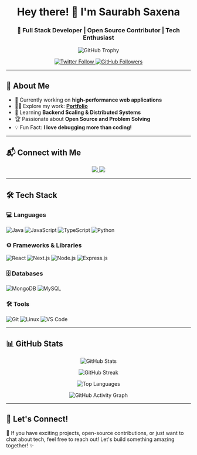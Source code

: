 ## <h1 align="center">Hey there! 👋 I'm Saurabh Saxena</h1>
<h3 align="center">🚀 Full Stack Developer | Open Source Contributor | Tech Enthusiast</h3>

<p align="center">
  <img src="https://github-profile-trophy.vercel.app/?username=saurabhsaxena81&theme=onedark&no-frame=true&row=1&column=6" alt="GitHub Trophy" />
</p>

<p align="center">
  <a href="https://twitter.com/saurabhsax23072" target="_blank">
    <img src="https://img.shields.io/twitter/follow/saurabhsax23072?logo=twitter&style=for-the-badge" alt="Twitter Follow" />
  </a>
  <a href="https://github.com/saurabhsaxena81" target="_blank">
    <img src="https://img.shields.io/github/followers/saurabhsaxena81?logo=github&style=for-the-badge" alt="GitHub Followers" />
  </a>
</p>

---

## 🚀 About Me

- 🔭 Currently working on **high-performance web applications**
- 👨‍💻 Explore my work: **[Portfolio](https://saurabhsaxena.vercel.app)**
- 🌱 Learning **Backend Scaling & Distributed Systems**
- 🏆 Passionate about **Open Source and Problem Solving**
- 💡 Fun Fact: **I love debugging more than coding!**

---

## 📬 Connect with Me

<p align="center">
  <a href="https://twitter.com/saurabhsax23072" target="_blank">
    <img src="https://img.shields.io/badge/Twitter-%231DA1F2.svg?&style=for-the-badge&logo=twitter&logoColor=white" />
  </a>
  <a href="https://linkedin.com/in/saurabhsaxena83540" target="_blank">
    <img src="https://img.shields.io/badge/LinkedIn-%230A66C2.svg?&style=for-the-badge&logo=linkedin&logoColor=white" />
  </a>
</p>

---

## 🛠 Tech Stack

### 💻 Languages
![Java](https://img.shields.io/badge/Java-%23ED8B00.svg?style=for-the-badge&logo=java&logoColor=white)
![JavaScript](https://img.shields.io/badge/JavaScript-%23F7DF1E.svg?style=for-the-badge&logo=javascript&logoColor=black)
![TypeScript](https://img.shields.io/badge/TypeScript-%23007ACC.svg?style=for-the-badge&logo=typescript&logoColor=white)
![Python](https://img.shields.io/badge/Python-%233776AB.svg?style=for-the-badge&logo=python&logoColor=white)

### ⚙️ Frameworks & Libraries
![React](https://img.shields.io/badge/React-%2361DAFB.svg?style=for-the-badge&logo=react&logoColor=black)
![Next.js](https://img.shields.io/badge/Next.js-%23000000.svg?style=for-the-badge&logo=next.js&logoColor=white)
![Node.js](https://img.shields.io/badge/Node.js-%2343853D.svg?style=for-the-badge&logo=node.js&logoColor=white)
![Express.js](https://img.shields.io/badge/Express.js-%23000000.svg?style=for-the-badge&logo=express&logoColor=white)

### 🗄️ Databases
![MongoDB](https://img.shields.io/badge/MongoDB-%2347A248.svg?style=for-the-badge&logo=mongodb&logoColor=white)
![MySQL](https://img.shields.io/badge/MySQL-%2300f.svg?style=for-the-badge&logo=mysql&logoColor=white)

### 🛠 Tools
![Git](https://img.shields.io/badge/Git-%23F05032.svg?style=for-the-badge&logo=git&logoColor=white)
![Linux](https://img.shields.io/badge/Linux-%23FCC624.svg?style=for-the-badge&logo=linux&logoColor=black)
![VS Code](https://img.shields.io/badge/VS_Code-%23007ACC.svg?style=for-the-badge&logo=visual-studio-code&logoColor=white)

---

## 📊 GitHub Stats

<p align="center">
  <img src="https://github-readme-stats.vercel.app/api?username=saurabhsaxena81&show_icons=true&theme=radical" alt="GitHub Stats"/>
</p>

<p align="center">
  <img src="https://github-readme-streak-stats.herokuapp.com/?user=saurabhsaxena81&theme=radical" alt="GitHub Streak"/>
</p>

<p align="center">
  <img src="https://github-readme-stats.vercel.app/api/top-langs/?username=saurabhsaxena81&layout=compact&theme=radical" alt="Top Languages"/>
</p>

<p align="center">
  <img src="https://github-readme-activity-graph.vercel.app/graph?username=saurabhsaxena81&theme=radical" alt="GitHub Activity Graph"/>
</p>

---

## 🎯 Let's Connect!

🚀 If you have exciting projects, open-source contributions, or just want to chat about tech, feel free to reach out! Let's build something amazing together! ✨



